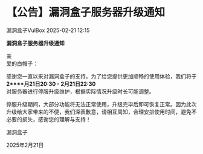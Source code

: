 #  【公告】漏洞盒子服务器升级通知   
 漏洞盒子VulBox   2025-02-21 12:15  
  
**漏洞盒子服务器升级通知**  
  
亲  
爱的白帽子：  
  
感谢您一直以来对漏洞盒子的支持，为了给您提供更加顺畅的使用体验，我们将于**2****月21日20:30 - 2月21日22:30**  
对服务器进行停服升级维护，根据实际情况升级时长可能调整。  
  
停服升级期间，大部分功能将无法正常使用，升级完毕后即可恢复正常。因为此次升级给大家带来的不便，我们深表歉意，请相互周知，合理安排使用时间，避免不必要的损失，感谢您的理解与支持！  
  
  
漏洞盒子  
  
2025年2月21日  
  
  
